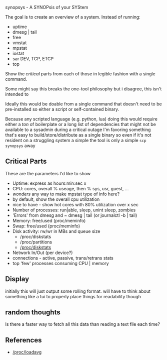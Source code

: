 synopsys - A SYNOPsis of your SYStem

The goal is to create an overview of a system. Instead of running:

- uptime
- dmesg | tail
- free
- vmstat
- mpstat
- iostat
- sar DEV, TCP, ETCP
- top

Show the _critical_ parts from each of those in legible fashion with a
single command.

Some might say this breaks the one-tool philosophy but i disagree, this
isn't intended to 

Ideally this would be doable from a single command that doesn't need to
be pre-installed so either a script or self-contained binary. 

Because any scripted language (e.g. python, lua) doing this would
require either a *ton* of boilerplate or a long list of dependencies
that might not be available to a sysadmin during a critical outage I'm
favoring something that's easy to build/store/distribute as a single
binary so even if it's not resident on a struggling system a simple the
tool is only a simple `scp synopsys` away


## Critical Parts
These are the parameters I'd like to show 

- Uptime: express as hours:min:sec x
- CPU: cores, overall % useage, then % sys, usr, guest, ...
-  _wonders_ any way to make mpstat type of info here?
  - by default, show the overall cpu utilization
  - nice to have - show hot cores with 80% utilization over x sec
- Number of processes: run|able, sleep, unint sleep, zombies
- 'Errors' from dmesg and ~ dmesg | tail (or journalctl -b | tail)
- Memory: free/used (proc/meminfo)
- Swap: free/used (proc/meminfo)
- Disk activity: rw/wr in MBs and queue size
  - /proc/diskstats
  - /proc/partitions
  - [/proc/diskstats](https://www.kernel.org/doc/html/latest/admin-guide/iostats.html)
- Network In/Out (per device?)
- connections - active, passive, trans/retrans stats
- top 'few' processes consuming CPU | memory

## Display 

initially this will just output some rolling format. will have to think
about something like a tui to properly place things for readability
though


## random thoughts
Is there a faster way to fetch all this data than reading a text file each time?

## References

- [/proc/loadavg](https://access.redhat.com/documentation/en-us/red_hat_enterprise_linux/4/html/reference_guide/s2-proc-loadavg)


